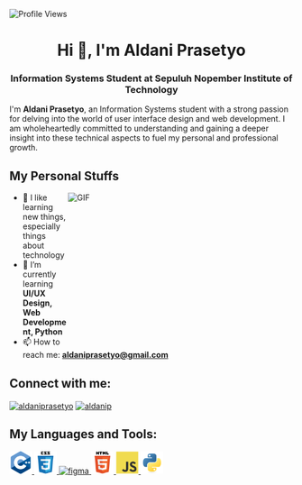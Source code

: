 <p align="left"> <img src="https://komarev.com/ghpvc/?username=aldanip&label=Profile%20views&color=0e75b6&style=flat" alt="Profile Views"/>

<h1 align="center">Hi 👋, I'm Aldani Prasetyo</h1>
<h3 align="center">Information Systems Student at Sepuluh Nopember Institute of Technology</h3>

I'm **Aldani Prasetyo**, an Information Systems student with a strong passion for delving into the world of user interface design and web development. I am wholeheartedly committed to understanding and gaining a deeper insight into these technical aspects to fuel my personal and professional growth.

## My Personal Stuffs
<img align="right" width="400" height="270" alt="GIF" src="https://i.pinimg.com/originals/5a/52/3d/5a523d3015880ee4199b54b9d7a967f6.gif">

* 🚀 I like learning new things, especially things about technology
* 🌱 I’m currently learning **UI/UX Design, Web Development, Python**
* 📫 How to reach me: **aldaniprasetyo@gmail.com**

## Connect with me:
<p align="left">
<a href="https://linkedin.com/in/aldaniprasetyo" target="blank"><img align="center" src="https://raw.githubusercontent.com/rahuldkjain/github-profile-readme-generator/master/src/images/icons/Social/linked-in-alt.svg" alt="aldaniprasetyo" height="30" width="40" /></a>
<a href="https://dribbble.com/aldanip" target="blank"><img align="center" src="https://raw.githubusercontent.com/rahuldkjain/github-profile-readme-generator/master/src/images/icons/Social/dribbble.svg" alt="aldanip" height="30" width="40" /></a>
</p>

## My Languages and Tools:
<div align="left"> 

  <a href="https://www.w3schools.com/cpp/" target="_blank" rel="noreferrer"> 
    <img src="https://raw.githubusercontent.com/devicons/devicon/master/icons/cplusplus/cplusplus-original.svg" alt="cplusplus" width="40" height="40"/>
  </a> 

  <a href="https://www.w3schools.com/css/" target="_blank" rel="noreferrer">
    <img src="https://raw.githubusercontent.com/devicons/devicon/master/icons/css3/css3-original-wordmark.svg" alt="css3" width="40" height="40"/> 
  </a> 

  <a href="https://www.figma.com/" target="_blank" rel="noreferrer"> 
    <img src="https://www.vectorlogo.zone/logos/figma/figma-icon.svg" alt="figma" width="40" height="40"/> 
  </a> 

  <a href="https://www.w3.org/html/" target="_blank" rel="noreferrer">
    <img src="https://raw.githubusercontent.com/devicons/devicon/master/icons/html5/html5-original-wordmark.svg" alt="html5" width="40" height="40"/> 
  </a> 

  <a href="https://developer.mozilla.org/en-US/docs/Web/JavaScript" target="_blank" rel="noreferrer"> 
    <img src="https://raw.githubusercontent.com/devicons/devicon/master/icons/javascript/javascript-original.svg" alt="javascript" width="40" height="40"/>
  </a> 
  
  <a href="https://www.python.org" target="_blank" rel="noreferrer"> 
    <img src="https://raw.githubusercontent.com/devicons/devicon/master/icons/python/python-original.svg" alt="python" width="40" height="40"/> 
  </a> 
</div>
